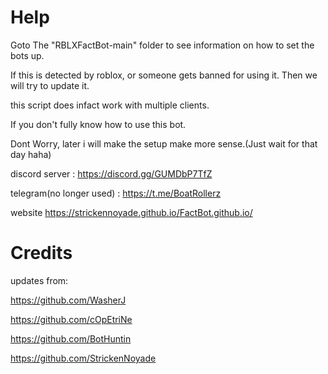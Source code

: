 # Help

Goto The "RBLXFactBot-main" folder to see information on how to set the bots up.

If this is detected by roblox, or someone gets banned for using it. Then we will try to update it.


this script does infact work with multiple clients.

If you don't fully know how to use this bot.

Dont Worry, later i will make the setup make more sense.(Just wait for that day haha)

discord server : https://discord.gg/GUMDbP7TfZ

telegram(no longer used) : https://t.me/BoatRollerz

website https://strickennoyade.github.io/FactBot.github.io/

# Credits
updates from: 

https://github.com/WasherJ 

https://github.com/cOpEtriNe 

https://github.com/BotHuntin 

https://github.com/StrickenNoyade
